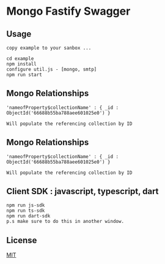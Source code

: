 # Mongo Fastify Swagger

## Usage
```code
copy example to your sanbox ...

cd example
npm install
configure util.js - [mongo, smtp]
npm run start
```
## Mongo Relationships
```code
'nameofProperty$collectionName' : { _id : ObjectId('66688b55ba788aee601025e0') }

Will populate the referencing collection by ID
```

## Mongo Relationships
```code
'nameofProperty$collectionName' : { _id : ObjectId('66688b55ba788aee601025e0') }

Will populate the referencing collection by ID
```


## Client SDK : javascript, typescript, dart
```code
npm run js-sdk
npm run ts-sdk
npm run dart-sdk
p.s make sure to do this in another window.
```

## License
[MIT](https://choosealicense.com/licenses/mit/)
